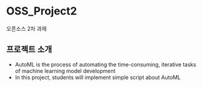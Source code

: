 # OSS_Project2
오픈소스 2차 과제

## 프로젝트 소개
- AutoML is the process of automating the time-consuming, iterative tasks of machine learning model development
- In this project, students will implement simple script about AutoML
